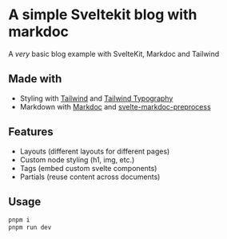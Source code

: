 # A simple Sveltekit blog with markdoc

A _very_ basic blog example with SvelteKit, Markdoc and Tailwind

## Made with

- Styling with [Tailwind](https://tailwindcss.com/) and [Tailwind Typography](https://tailwindcss.com/docs/typography-plugin)
- Markdown with [Markdoc](https://markdoc.dev/) and [svelte-markdoc-preprocess](https://svelte-markdoc-preprocess.pages.dev/)

## Features

- Layouts (different layouts for different pages)
- Custom node styling (h1, img, etc.)
- Tags (embed custom svelte components)
- Partials (reuse content across documents)

## Usage

```bash
pnpm i
pnpm run dev
```
